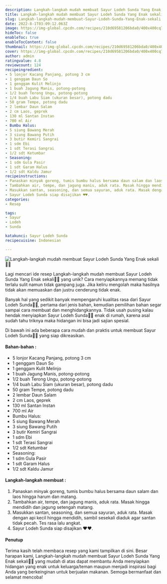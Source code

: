 ```yaml
---
description: Langkah-langkah mudah membuat Sayur Lodeh Sunda Yang Enak sekali"
title: Langkah-langkah mudah membuat Sayur Lodeh Sunda Yang Enak sekali
slug: Langkah-langkah-mudah-membuat-Sayur-Lodeh-Sunda-Yang-Enak-sekali
date: 2022-8-1T03:09:12.063Z
image: https://img-global.cpcdn.com/recipes/210d69581206bda0/400x400cq70/photo.jpg
hideToc: false
enableToc: true
enableTocContent: false
thumbnail: https://img-global.cpcdn.com/recipes/210d69581206bda0/400x400cq70/photo.jpg
cover: https://img-global.cpcdn.com/recipes/210d69581206bda0/400x400cq70/photo.jpg
author: admin
ratingvalue: 4.8
reviewcount: 124
recipeingredient:
- 5 lonjor Kacang Panjang, potong 3 cm
- 1 genggam Daun So
- 1 genggam Kulit Melinjo
- 1 buah Jagung Manis, potong-potong
- 1/2 buah Terong Ungu, potong-potong
- 1/4 buah Labu Siam (ukuran besar), potong dadu
- 50 gram Tempe, potong dadu
- 2 lembar Daun Salam
- 2 cm Laos, geprek
- 130 ml Santan Instan
- 700 ml Air
- Bumbu Halus:
- 5 siung Bawang Merah
- 3 siung Bawang Putih
- 3 butir Kemiri Sangrai
- 1 sdm Ebi
- 1 sdt Terasi Sangrai
- 1/2 sdt Ketumbar
- Seasoning:
- 1 sdm Gula Pasir
- 1 sdt Garam Halus
- 1/2 sdt Kaldu Jamur
recipeinstructions:
- Panaskan minyak goreng, tumis bumbu halus bersama daun salam dan laos hingga harum dan matang.
- Tambahkan air, tempe, dan jagung manis, aduk rata. Masak hingga mendidih dan jagung setengah matang.
- Masukkan santan, seasoning, dan semua sayuran, aduk rata. Masak dengan api kecil hingga mendidih, sambil sesekali diaduk agar santan tidak pecah. Tes rasa lalu angkat.
- Sayur Lodeh Sunda siap disajikan ♥️♥️.
categories:
- Resep

tags:
- Sayur
- Lodeh
- Sunda

katakunci: Sayur Lodeh Sunda
recipecuisine: Indonesian

---
```


![Langkah-langkah mudah membuat Sayur Lodeh Sunda Yang Enak sekali👩‍🍳](https://img-global.cpcdn.com/recipes/210d69581206bda0/400x400cq70/photo.jpg)

Lagi mencari ide resep Langkah-langkah mudah membuat Sayur Lodeh Sunda Yang Enak sekali👩‍🍳 yang unik? Cara menyiapkannya memang tidak terlalu sulit namun tidak gampang juga. Jika keliru mengolah maka hasilnya tidak akan memuaskan dan justru cenderung tidak enak.

Banyak hal yang sedikit banyak mempengaruhi kualitas rasa dari Sayur Lodeh Sunda👩‍🍳, pertama dari jenis bahan, kemudian pemilihan bahan segar sampai cara membuat dan menghidangkannya. Tidak usah pusing kalau hendak menyiapkan Sayur Lodeh Sunda👩‍🍳 enak di rumah, karena asal sudah tahu triknya maka hidangan ini bisa jadi sajian spesial.

Di bawah ini ada beberapa cara mudah dan praktis untuk membuat Sayur Lodeh Sunda👩‍🍳 yang siap dikreasikan.

<!--inarticleads1-->

#### Bahan-bahan :

- 5 lonjor Kacang Panjang, potong 3 cm
- 1 genggam Daun So
- 1 genggam Kulit Melinjo
- 1 buah Jagung Manis, potong-potong
- 1/2 buah Terong Ungu, potong-potong
- 1/4 buah Labu Siam (ukuran besar), potong dadu
- 50 gram Tempe, potong dadu
- 2 lembar Daun Salam
- 2 cm Laos, geprek
- 130 ml Santan Instan
- 700 ml Air
- Bumbu Halus:
- 5 siung Bawang Merah
- 3 siung Bawang Putih
- 3 butir Kemiri Sangrai
- 1 sdm Ebi
- 1 sdt Terasi Sangrai
- 1/2 sdt Ketumbar
- Seasoning:
- 1 sdm Gula Pasir
- 1 sdt Garam Halus
- 1/2 sdt Kaldu Jamur

<!--inarticleads2-->

#### Langkah-langkah membuat :

1. Panaskan minyak goreng, tumis bumbu halus bersama daun salam dan laos hingga harum dan matang.
1. Tambahkan air, tempe, dan jagung manis, aduk rata. Masak hingga mendidih dan jagung setengah matang.
1. Masukkan santan, seasoning, dan semua sayuran, aduk rata. Masak dengan api kecil hingga mendidih, sambil sesekali diaduk agar santan tidak pecah. Tes rasa lalu angkat.
1. Sayur Lodeh Sunda siap disajikan ♥️♥️.

#### Penutup

Terima kasih telah membaca resep yang kami tampilkan di sini. Besar harapan kami, Langkah-langkah mudah membuat Sayur Lodeh Sunda Yang Enak sekali👩‍🍳 yang mudah di atas dapat membantu Anda menyiapkan hidangan yang enak untuk keluarga/teman maupun menjadi inspirasi bagi Anda yang berkeinginan untuk berjualan makanan. Semoga bermanfaat dan selamat mencoba!